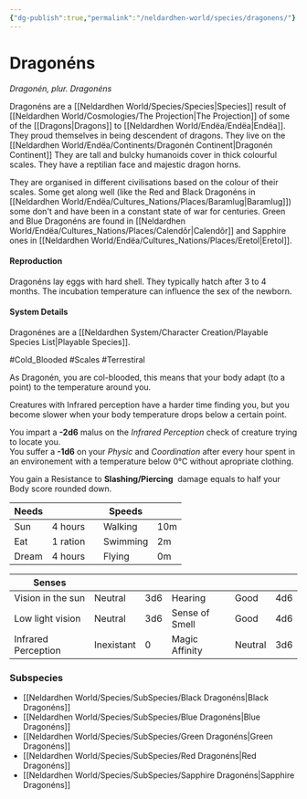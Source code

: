 ```yaml
---
{"dg-publish":true,"permalink":"/neldardhen-world/species/dragonens/"}
---
```


# Dragonéns
*Dragonén, plur. Dragonéns*



Dragonéns are a [[Neldardhen World/Species/Species\|Species]]  result of [[Neldardhen World/Cosmologies/The Projection\|The Projection]] of some of the [[Dragons\|Dragons]] to [[Neldardhen World/Endëa/Endëa\|Endëa]]. They proud themselves in being descendent of dragons. They live on the [[Neldardhen World/Endëa/Continents/Dragonén Continent\|Dragonén Continent]] They are tall and bulcky humanoids cover in thick colourful scales. They have a reptilian face and majestic dragon horns.

They are organised in different civilisations based on the colour of their scales. Some get along well (like the Red and Black Dragonéns in [[Neldardhen World/Endëa/Cultures_Nations/Places/Baramlug\|Baramlug]]) some don't and have been in a constant state of war for centuries.
Green and Blue Dragonéns are found in [[Neldardhen World/Endëa/Cultures_Nations/Places/Calendôr\|Calendôr]] and Sapphire ones in [[Neldardhen World/Endëa/Cultures_Nations/Places/Eretol\|Eretol]].
#### Reproduction
Dragonéns lay eggs with hard shell. They typically hatch after 3 to 4 months. The incubation temperature can influence the sex of the newborn.


#### System Details
Dragonénes are a [[Neldardhen System/Character Creation/Playable Species List\|Playable Species]].

#Cold_Blooded #Scales #Terrestiral 

As Dragonén, you are col-blooded, this means that your body adapt (to a point) to the temperature around you.

Creatures with Infrared perception have a harder time finding you, but you become slower when your body temperature drops below a certain point.

You impart a **-2d6** malus on the _Infrared Perception_ check of creature trying to locate you.  
You suffer a **-1d6** on your _Physic_ and _Coordination_ after every hour spent in an environement with a temperature below 0°C without apropriate clothing.

You gain a Resistance to **Slashing/Piercing**  damage equals to half your Body score rounded down.


| **Needs** |          |     | **Speeds** |     |
| --------- | -------- | --- | ---------- | --- |
| Sun       | 4 hours  |     | Walking    | 10m |
| Eat       | 1 ration |     | Swimming   | 2m  |
| Dream     | 4 hours  |     | Flying     | 0m  |

| **Senses**          |            |     |                |         |     |
| ------------------- | ---------- | --- | -------------- | ------- | --- |
| Vision in the sun   | Neutral    | 3d6 | Hearing        | Good    | 4d6 |
| Low light vision    | Neutral    | 3d6 | Sense of Smell | Good    | 4d6 |
| Infrared Perception | Inexistant | 0   | Magic Affinity | Neutral | 3d6 |

### Subspecies 
- [[Neldardhen World/Species/SubSpecies/Black Dragonéns\|Black Dragonéns]]
- [[Neldardhen World/Species/SubSpecies/Blue  Dragonéns\|Blue  Dragonéns]]
- [[Neldardhen World/Species/SubSpecies/Green  Dragonéns\|Green  Dragonéns]]
- [[Neldardhen World/Species/SubSpecies/Red  Dragonéns\|Red  Dragonéns]]
- [[Neldardhen World/Species/SubSpecies/Sapphire  Dragonéns\|Sapphire  Dragonéns]]

